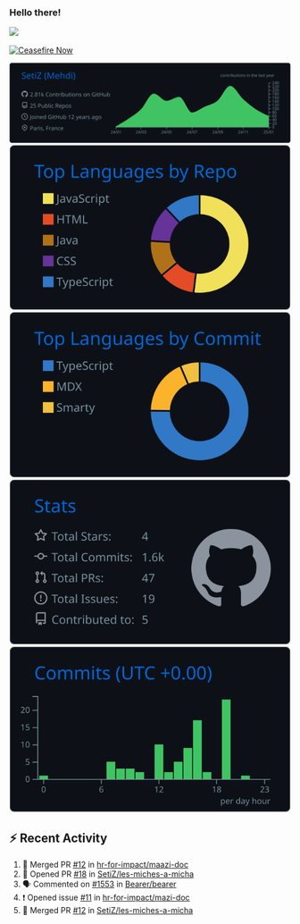 ### Hello there!
![](https://gifdb.com/images/high/obi-wan-kenobi-well-hello-there-hzgui7yr5ketac2c.webp)

[![Ceasefire Now](https://badge.techforpalestine.org/default)](https://techforpalestine.org/learn-more)

![](https://raw.githubusercontent.com/SetiZ/SetiZ/master/profile-summary-card-output/github_dark/0-profile-details.svg)
![](https://raw.githubusercontent.com/SetiZ/SetiZ/master/profile-summary-card-output/github_dark/1-repos-per-language.svg)
![](https://raw.githubusercontent.com/SetiZ/SetiZ/master/profile-summary-card-output/github_dark/2-most-commit-language.svg)
![](https://raw.githubusercontent.com/SetiZ/SetiZ/master/profile-summary-card-output/github_dark/3-stats.svg)
![](https://raw.githubusercontent.com/SetiZ/SetiZ/master/profile-summary-card-output/github_dark/4-productive-time.svg)

## :zap: Recent Activity	

<!--START_SECTION:activity-->
1. 🎉 Merged PR [#12](https://github.com/hr-for-impact/maazi-doc/pull/12) in [hr-for-impact/maazi-doc](https://github.com/hr-for-impact/maazi-doc)
2. 💪 Opened PR [#18](https://github.com/SetiZ/les-miches-a-micha/pull/18) in [SetiZ/les-miches-a-micha](https://github.com/SetiZ/les-miches-a-micha)
3. 🗣 Commented on [#1553](https://github.com/Bearer/bearer/issues/1553#issuecomment-2493400019) in [Bearer/bearer](https://github.com/Bearer/bearer)
4. ❗ Opened issue [#11](https://github.com/hr-for-impact/mazi-doc/issues/11) in [hr-for-impact/mazi-doc](https://github.com/hr-for-impact/mazi-doc)
5. 🎉 Merged PR [#12](https://github.com/SetiZ/les-miches-a-micha/pull/12) in [SetiZ/les-miches-a-micha](https://github.com/SetiZ/les-miches-a-micha)
<!--END_SECTION:activity-->

<!--
**SetiZ/SetiZ** is a ✨ _special_ ✨ repository because its `README.md` (this file) appears on your GitHub profile.

Here are some ideas to get you started:

- 🔭 I’m currently working on ...
- 🌱 I’m currently learning ...
- 👯 I’m looking to collaborate on ...
- 🤔 I’m looking for help with ...
- 💬 Ask me about ...
- 📫 How to reach me: ...
- 😄 Pronouns: ...
- ⚡ Fun fact: ...
-->
